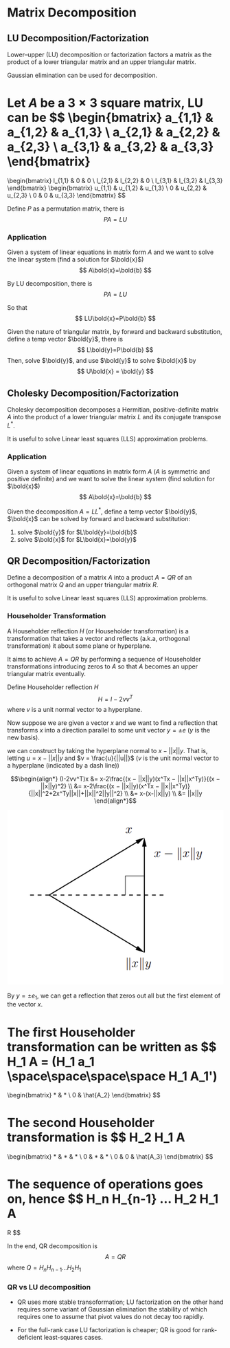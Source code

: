 # Matrix Decomposition

## LU Decomposition/Factorization

Lower–upper (LU) decomposition or factorization factors a matrix as the product of a lower triangular matrix and an upper triangular matrix.

Gaussian elimination can be used for decomposition.

Let $A$ be a $3 \times 3$ square matrix, LU can be
$$
\begin{bmatrix}
      a_{1,1} & a_{1,2} & a_{1,3} \\
      a_{2,1} & a_{2,2} & a_{2,3} \\
      a_{3,1} & a_{3,2} & a_{3,3}
\end{bmatrix}
=
\begin{bmatrix}
      l_{1,1} & 0 & 0 \\
      l_{2,1} & l_{2,2} & 0 \\
      l_{3,1} & l_{3,2} & l_{3,3}
\end{bmatrix}
\begin{bmatrix}
      u_{1,1} & u_{1,2} & u_{1,3} \\
      0 & u_{2,2} & u_{2,3} \\
      0 & 0 & u_{3,3}
\end{bmatrix}
$$

Define $P$ as a permutation matrix, there is 
$$
PA=LU
$$

### Application

Given a system of linear equations in matrix form $A$ and we want to solve the linear system (find a solution for $\bold{x}$)
$$
A\bold{x}=\bold{b}
$$

By LU decomposition, there is 
$$
PA=LU
$$

So that
$$
LU\bold{x}=P\bold{b}
$$

Given the nature of triangular matrix, by forward and backward substitution, define a temp vector $\bold{y}$, there is
$$
L\bold{y}=P\bold{b}
$$
Then, solve $\bold{y}$, and use $\bold{y}$ to solve $\bold{x}$ by
$$
U\bold{x} = \bold{y}
$$

## Cholesky Decomposition/Factorization

Cholesky decomposition decomposes a Hermitian, positive-definite matrix $A$ into the product of a lower triangular matrix $L$ and its conjugate transpose $L^*$.

It is useful to solve Linear least squares (LLS) approximation problems.

### Application

Given a system of linear equations in matrix form $A$ ($A$ is symmetric and positive definite) and we want to solve the linear system (find solution for $\bold{x}$)
$$
A\bold{x}=\bold{b}
$$

Given the decomposition $A=LL^*$, define a temp vector $\bold{y}$, $\bold{x}$ can be solved by forward and backward substitution:

1. solve $\bold{y}$ for $L\bold{y}=\bold{b}$
2. solve $\bold{x}$ for $L\bold{x}=\bold{y}$

## QR Decomposition/Factorization

Define a decomposition of a matrix $A$ into a product $A = QR$ of an orthogonal matrix $Q$ and an upper triangular matrix $R$.

It is useful to solve Linear least squares (LLS) approximation problems.

### Householder Transformation

A Householder reflection $H$ (or Householder transformation) is a transformation that takes a vector and reflects (a.k.a, orthogonal transformation) it about some plane or hyperplane. 

It aims to achieve $A = QR$ by performing  a sequence of Householder transformations introducing zeros to $A$ so that $A$ becomes an upper triangular matrix eventually.

Define Householder reflection $H$
$$
H=I-2vv^T
$$
where $v$ is a unit normal vector to a hyperplane.

Now suppose we are given a vector $x$ and we want to find a reflection that transforms $x$ into a direction parallel to some unit vector $y=\pm e$ ($y$ is the new basis).

we can construct by taking the hyperplane normal to $x − ||x||y$. That is, letting $u = x − ||x||y$ and $v = \frac{u}{||u||}$ ($v$ is the unit normal vector to a hyperplane (indicated by a dash line))

$$\begin{align*}
(I-2vv^T)x
&=
x-2\frac{(x − ||x||y)(x^Tx − ||x||x^Ty)}{(x − ||x||y)^2}
\\ &=
x-2\frac{(x − ||x||y)(x^Tx − ||x||x^Ty)}{||x||^2+2x^Ty||x||+||x||^2||y||^2}
\\ &=
x-(x-||x||y)
\\ &=
||x||y
\end{align*}$$

![householder](imgs/householder.png "householder")

By $y = \pm e_1$, we can get a reflection that zeros out all but the first
element of the vector $x$. 

The first Householder transformation can be written as
$$
H_1 A = 
(H_1 a_1 
\space\space\space\space
H_1 A_1')
=
\begin{bmatrix}
      * & * \\
      0 & \hat{A_2}
\end{bmatrix}
$$

The second Householder transformation is
$$
H_2 H_1 A
=
\begin{bmatrix}
      * & * & * \\
      0 & * & * \\
      0 & 0 & \hat{A_3}
\end{bmatrix}
$$

The sequence of operations goes on, hence
$$
H_n H_{n-1} ... H_2 H_1 A
=
R
$$

In the end, QR decomposition is
$$
A=QR
$$
where $Q=H_n H_{n-1} ... H_2 H_1$


### QR vs LU decomposition

* QR uses more stable transoformation; LU factorization on the other hand requires some variant of Gaussian elimination the stability of which requires one to assume that pivot values do not decay too rapidly.

* For the full-rank case LU factorization is cheaper; QR is good for rank-deficient least-squares cases.